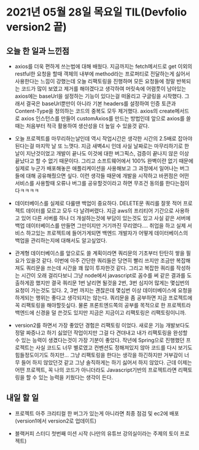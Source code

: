 # 2021년 05월 28일 목요일 TIL(Devfolio version2 끝)

## 오늘 한 일과 느낀점
- axios를 더욱 편하게 쓰는법에 대해 배웠다. 지금까지는 fetch메서드로 get 이외의 restful한 요청을 할때 객체의 내부에 method라는 프로퍼티로 전달하는게 싫어서 사용한다는 느낌이 강했는데 오늘 리팩토링을 진행하며 모든 요청들에 정말 반복되는 코드가 많이 보였고 제거를 해야겠다고 생각하여 머릿속에 어렴풋이 남아있는 axios에는 baseUrl을 설정하는 기능이 있다는걸 떠올리고 구글링을 시작했다. 그래서 결국은 baseUrl뿐만이 아니라 기본 headers를 설정하여 인증 토큰과 Content-Type을 정의하는 코드의 중복도 모두 제거했다. axios의 create메서드로 axios 인스턴스를 만들어 customAxios를 만드는 방법인데 앞으로 axios를 쓸때는 처음부터 적극 활용하여 생산성을 더 높일 수 있을것 같다.

- 오늘 프로젝트를 마무리하는날인데 역시 작업시간은 생각한 시간의 2.5배로 잡아야된다는걸 마지막 날 또 느꼇다. 지금 새벽4시 인데 사실 날짜로는 마무리하기로 한 날이 지난것이었고 개발이 끝나도 이것에 대한 버그픽스, 검증이 끝나지 않은 이상 끝났다고 할 수 없기 때문이다. 그리고 소프트웨어에서 100% 완벽이란 없기 때문에 실제로 누군가 배포해놓은 애플리케이션을 사용해보고 그 과정에서 일어나는 버그들에 대해 공유해줬으면 싶다. 이런 생각들 때문에 개발을 시작하고 바뀐점은 어떤 서비스를 사용할때 오류나 버그를 공유할것이라고 하면 무조건 동의를 한다는점이다ㅋㅋㅋㅋ

- 데이터베이스를 실제로 다룰땐 백업이 중요하다. DELETE문 쿼리를 잘못 적어 프로젝트 데이터를 모르고 모두 다 날려버렸다. 지금 aws의 프리티어 기간으로 사용하고 있어 다른 서버를 하나 더 개설하는것에 부담이 있는것도 있고 사실 같은 서버에 백업 데이터베이스를 만들면 그만이지만 거기까진 무리였다.... 취업을 하고 실제 서비스 하고있는 프로젝트에 들어가게되면 백엔드 개발자가 어떻게 데이터베이스의 백업을 관리하는지에 대해서도 알고싶었다.

- 관계형 데이터베이스를 앞으로도 쓸 계획이라면 쿼리문의 기초부터 탄탄히 쌓을 필요가 있을것 같다. 이번에 아주 간단한 쿼리들은 당연히 빨리 쓰지만 조금만 복잡해져도 쿼리문을 쓰는데 시간을 꽤 많이 투자한것 같다. 그리고 복잡한 쿼리를 작성하는 시간이 오래 걸리다보니 그냥 node에서 javascript로 꼼수를 써 같은 결과를 도출하게끔 했지만 결국 쿼리문 1번 날리면 될것을 2번, 3번 심지어 많게는 몇십번의 요청이 가는것도 있다. 2, 3번 까지는 괜찮은데 몇십번 이상 데이터베이스에 요청을 하게되는 행위는 좋다고 생각되지는 않는다. 쿼리문을 좀 공부하면 지금 프로젝트에 꼭 리팩토링을 해야할듯싶다. 물론 프론트엔드쪽의 공부를 목적으로 한 프로젝트라 백엔드에 신경을 덜 쓴것도 있지만 지금은 지금이고 리팩토링은 리팩토링이니까.

- version2를 하면서 가장 좋았던 경험은 리팩토링 이었다. 새로운 기능 개발보다도 정말 짜증나고 하기 싫었던 작업이지만 그걸 다 견뎌내고 내가 리팩토링을 완성할 수 있는 능력이 생겼다는것이 가장 기분이 좋았다. 작년에 Spring으로 진행했던 프로젝트는 사실 코드도 너무 별로였고 컨벤션도 정해져있지 않아 코드를 다시 보기도 힘들정도이기도 하지만... 그냥 리팩토링을 한다는 생각을 하긴하지만 거부감이 너무 들어 하지 않았던것 같고 그냥 솔직하게는 하기 싫어서 하지 않았다. 근데 이제는 어떤 프로젝트, 꼭 나의 코드가 아니더라도 Javascript기반의 프로젝트라면 리팩토링을 할 수 있는 능력을 키웠다는 생각이 든다.

## 내일 할 일
- 프로젝트 아주 크리티컬 한 버그가 있는게 아니라면 최종 점검 및 ec2에 배포 (version1에서 version2로 업데이트)

- 블랙커피 스터디 첫번째 미션 시작 (나만의 유튜브 강의실이라는 주제의 토이 프로젝트)